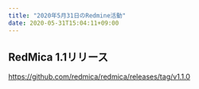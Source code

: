 ```yaml
---
title: "2020年5月31日のRedmine活動"
date: 2020-05-31T15:04:11+09:00
---
```


## RedMica 1.1リリース

https://github.com/redmica/redmica/releases/tag/v1.1.0
